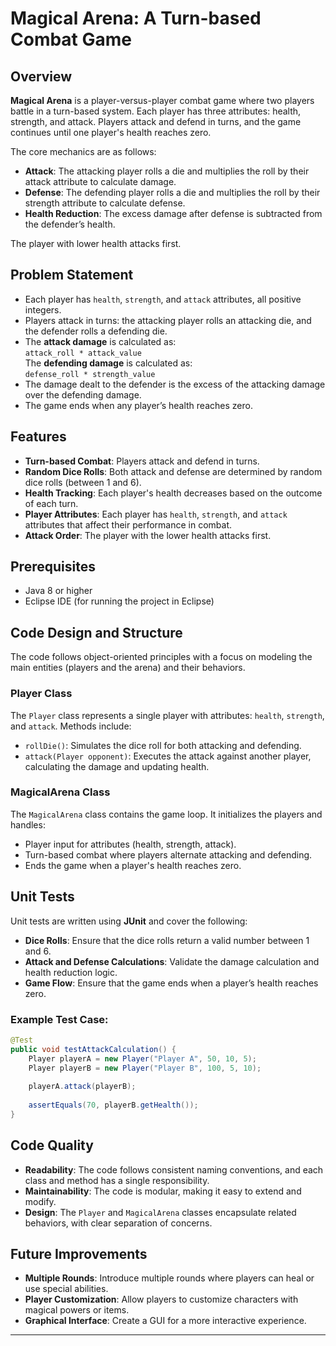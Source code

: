 # Magical Arena: A Turn-based Combat Game

## Overview

**Magical Arena** is a player-versus-player combat game where two players battle in a turn-based system. Each player has three attributes: health, strength, and attack. Players attack and defend in turns, and the game continues until one player's health reaches zero.

The core mechanics are as follows:
- **Attack**: The attacking player rolls a die and multiplies the roll by their attack attribute to calculate damage.
- **Defense**: The defending player rolls a die and multiplies the roll by their strength attribute to calculate defense.
- **Health Reduction**: The excess damage after defense is subtracted from the defender’s health.

The player with lower health attacks first.

## Problem Statement

- Each player has `health`, `strength`, and `attack` attributes, all positive integers.
- Players attack in turns: the attacking player rolls an attacking die, and the defender rolls a defending die.
- The **attack damage** is calculated as:  
  `attack_roll * attack_value`  
  The **defending damage** is calculated as:  
  `defense_roll * strength_value`
- The damage dealt to the defender is the excess of the attacking damage over the defending damage.
- The game ends when any player’s health reaches zero.

## Features

- **Turn-based Combat**: Players attack and defend in turns.
- **Random Dice Rolls**: Both attack and defense are determined by random dice rolls (between 1 and 6).
- **Health Tracking**: Each player's health decreases based on the outcome of each turn.
- **Player Attributes**: Each player has `health`, `strength`, and `attack` attributes that affect their performance in combat.
- **Attack Order**: The player with the lower health attacks first.

## Prerequisites
- Java 8 or higher
- Eclipse IDE (for running the project in Eclipse)

## Code Design and Structure

The code follows object-oriented principles with a focus on modeling the main entities (players and the arena) and their behaviors.

### **Player Class**

The `Player` class represents a single player with attributes: `health`, `strength`, and `attack`. Methods include:
- `rollDie()`: Simulates the dice roll for both attacking and defending.
- `attack(Player opponent)`: Executes the attack against another player, calculating the damage and updating health.

### **MagicalArena Class**

The `MagicalArena` class contains the game loop. It initializes the players and handles:
- Player input for attributes (health, strength, attack).
- Turn-based combat where players alternate attacking and defending.
- Ends the game when a player's health reaches zero.

## Unit Tests

Unit tests are written using **JUnit** and cover the following:
- **Dice Rolls**: Ensure that the dice rolls return a valid number between 1 and 6.
- **Attack and Defense Calculations**: Validate the damage calculation and health reduction logic.
- **Game Flow**: Ensure that the game ends when a player’s health reaches zero.

### Example Test Case:

```java
@Test
public void testAttackCalculation() {
    Player playerA = new Player("Player A", 50, 10, 5);
    Player playerB = new Player("Player B", 100, 5, 10);
    
    playerA.attack(playerB);
    
    assertEquals(70, playerB.getHealth());
}
```

## Code Quality

- **Readability**: The code follows consistent naming conventions, and each class and method has a single responsibility.
- **Maintainability**: The code is modular, making it easy to extend and modify.
- **Design**: The `Player` and `MagicalArena` classes encapsulate related behaviors, with clear separation of concerns.

## Future Improvements

- **Multiple Rounds**: Introduce multiple rounds where players can heal or use special abilities.
- **Player Customization**: Allow players to customize characters with magical powers or items.
- **Graphical Interface**: Create a GUI for a more interactive experience.

---
